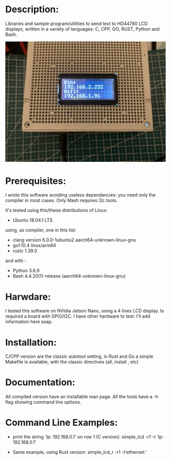 Description:
============

Libraries and sample program/utilities to send text to HD44780 LCD displays, written in a variety of languages: C, CPP, GO, RUST, Python and Bash.


![alt text](screenshoots/lcd_nanow.jpeg "Display screenshoot")


Prerequisites:
==============

I wrote this software avoiding useless dependencies: you need only the compiler in most cases. Only Mash requires i2c tools. 

It's tested using this/these distributions of Linux:

- Ubuntu 18.04.1 LTS

using, as compiler, one in this list:

- clang version 6.0.0-1ubuntu2  aarch64-unknown-linux-gnu
- go1.10.4 linux/arm64 
- rustc 1.39.0

and with :

- Python 3.6.9
- Bash  4.4.20(1)-release (aarch64-unknown-linux-gnu)

Harwdare:
=========

I tested this software on NVidia Jetson Nano, using a 4 lines LCD display. Is required a board with GPIO/I2C.
I have other hardware to test:  I'll add information here asap.

Installation:
=============

C/CPP version are the classic autotool setting, in Rust and Go a simple Makefile is available, with the classic directives (all, install , etc)

Documentation:
==============

All compiled version have an installable man page.
All the tools have a -h flag showing command line options.

Command Line Examples:
=====================

-  print the string  'Ip: 192.168.0.1' on row 1 (C version):
   simple_lcd -r1 -t 'Ip: 192.168.0.1'

- Same example, using Rust version:
  simple_lcd_r -r1 -t'ethernet:'

